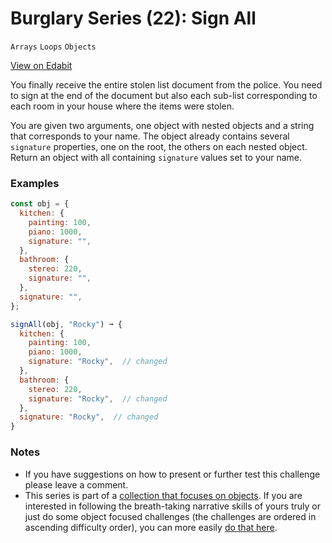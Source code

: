 # Burglary Series (22): Sign All

`Arrays` `Loops` `Objects`

[View on Edabit](https://edabit.com/challenge/xrsiqZKrMoT2skt9i)

You finally receive the entire stolen list document from the police. You need to sign at the end of the document but also each sub-list corresponding to each room in your house where the items were stolen.

You are given two arguments, one object with nested objects and a string that corresponds to your name. The object already contains several `signature` properties, one on the root, the others on each nested object. Return an object with all containing `signature` values set to your name.

### Examples

```js
const obj = {
  kitchen: {
    painting: 100,
    piano: 1000,
    signature: "",
  },
  bathroom: {
    stereo: 220,
    signature: "",
  },
  signature: "",
};

signAll(obj, "Rocky") ➞ {
  kitchen: {
    painting: 100,
    piano: 1000,
    signature: "Rocky",  // changed
  },
  bathroom: {
    stereo: 220,
    signature: "Rocky",  // changed
  },
  signature: "Rocky",  // changed
}
```

### Notes

- If you have suggestions on how to present or further test this challenge please leave a comment.
- This series is part of a [collection that focuses on objects](https://edabit.com/collection/6NzWEMSwrSw4fnKkL). If you are interested in following the breath-taking narrative skills of yours truly or just do some object focused challenges (the challenges are ordered in ascending difficulty order), you can more easily [do that here](https://edabit.com/collection/6NzWEMSwrSw4fnKkL).
